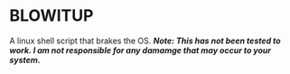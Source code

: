 # BLOWITUP
A linux shell script that brakes the OS.  ***Note: This has not been tested to work. I am not responsible for any damamge that may occur to your system.***
